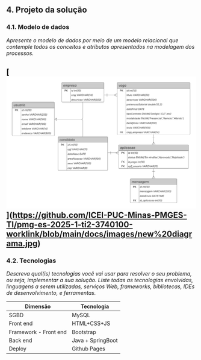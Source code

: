 ## 4. Projeto da solução

### 4.1. Modelo de dados

_Apresente o modelo de dados por meio de um modelo relacional que contemple todos os conceitos e atributos apresentados na modelagem dos processos._ 

[[![Modelo relacional do projeto](images/Diagrama-De-Dados.png "Modelo Relacional.")](https://github.com/ICEI-PUC-Minas-PMGES-TI/pmg-es-2025-1-ti2-3740100-worklink/blob/main/docs/images/new%20diagrama.jpg)](https://github.com/ICEI-PUC-Minas-PMGES-TI/pmg-es-2025-1-ti2-3740100-worklink/blob/main/docs/images/new%20diagrama.jpg)
---

### 4.2. Tecnologias

_Descreva qual(is) tecnologias você vai usar para resolver o seu problema, ou seja, implementar a sua solução. Liste todas as tecnologias envolvidas, linguagens a serem utilizadas, serviços Web, frameworks, bibliotecas, IDEs de desenvolvimento, e ferramentas._

| **Dimensão**             | **Tecnologia**  |
| ---                      | ---             |
| SGBD                     | MySQL           |
| Front end                | HTML+CSS+JS     |
| Framework - Front end    | Bootstrap       |
| Back end                 | Java + SpringBoot |
| Deploy                   | Github Pages    |

